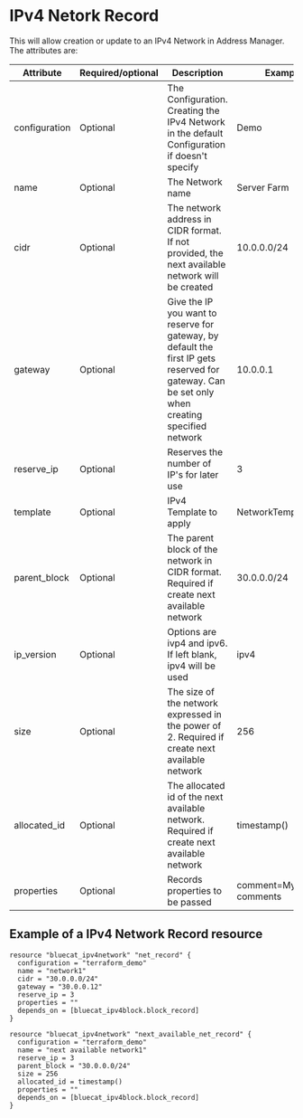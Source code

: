 # IPv4 Netork Record
This will allow creation or update to an IPv4 Network in Address Manager. The attributes are:

| Attribute | Required/optional | Description | Example |
| --- | --- | --- | --- |
| configuration | Optional | The Configuration. Creating the IPv4 Network in the default Configuration if doesn't specify | Demo |
| name | Optional |  The Network name | Server Farm |
| cidr | Optional | The network address in CIDR format. If not provided, the next available network will be created | 10.0.0.0/24 |
| gateway | Optional | Give the IP you want to reserve for gateway, by default the first IP gets reserved for gateway. Can be set only when creating specified network | 10.0.0.1 |
| reserve_ip | Optional | Reserves the number of IP's for later use | 3 |
| template | Optional | IPv4 Template to apply | NetworkTemplateIPv4 |
| parent_block | Optional | The parent block of the network in CIDR format. Required if create next available network | 30.0.0.0/24 |
| ip_version    | Optional | Options are ivp4 and ipv6. If left blank, ipv4 will be used                                                  | ipv4                       |
| size | Optional | The size of the network expressed in the power of 2. Required if create next available network | 256 |
| allocated_id | Optional | The allocated id of the next available network. Required if create next available network | timestamp() |
| properties | Optional | Records properties to be passed | comment=My comments |


## Example of a IPv4 Network Record resource

    resource "bluecat_ipv4network" "net_record" {
      configuration = "terraform_demo"
      name = "network1"
      cidr = "30.0.0.0/24"
      gateway = "30.0.0.12"
      reserve_ip = 3
      properties = ""
      depends_on = [bluecat_ipv4block.block_record]
    }
    
    resource "bluecat_ipv4network" "next_available_net_record" {
      configuration = "terraform_demo"
      name = "next available network1"
      reserve_ip = 3
      parent_block = "30.0.0.0/24"
      size = 256
      allocated_id = timestamp()
      properties = ""
      depends_on = [bluecat_ipv4block.block_record]
    }